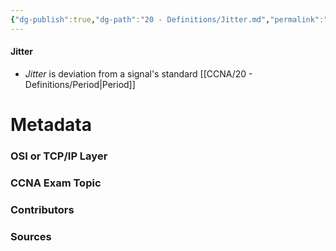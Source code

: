 ```yaml
---
{"dg-publish":true,"dg-path":"20 - Definitions/Jitter.md","permalink":"/20-definitions/jitter/","tags":["defs_ccna"]}
---
```


#### Jitter
- *Jitter* is deviation from a signal's standard [[CCNA/20 - Definitions/Period\|Period]]







# Metadata
### OSI or TCP/IP Layer

### CCNA Exam Topic

### Contributors

### Sources

